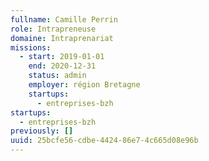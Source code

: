 ```yaml
---
fullname: Camille Perrin
role: Intrapreneuse
domaine: Intraprenariat
missions:
  - start: 2019-01-01
    end: 2020-12-31
    status: admin
    employer: région Bretagne
    startups:
      - entreprises-bzh
startups:
  - entreprises-bzh
previously: []
uuid: 25bcfe56-cdbe-4424-86e7-4c665d08e96b
---
```

